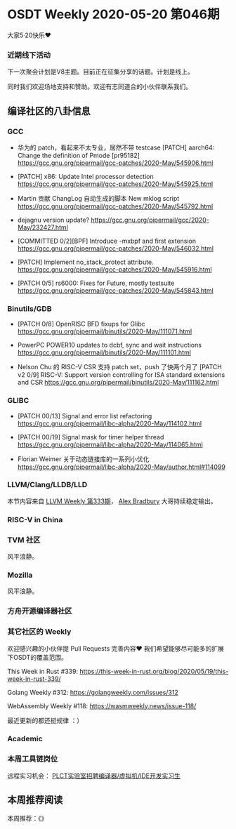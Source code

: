 # OSDT Weekly 2020-05-20 第046期

大家5·20快乐❤️

### 近期线下活动

下一次聚会计划是V8主题。目前正在征集分享的话题。计划是线上。

同时我们欢迎场地支持和赞助。欢迎有志同道合的小伙伴联系我们。

## 编译社区的八卦信息

### GCC

- 华为的 patch，看起来不太专业，居然不带 testcase
  [PATCH] aarch64: Change the definition of Pmode [pr95182]
  https://gcc.gnu.org/pipermail/gcc-patches/2020-May/545906.html

- [PATCH] x86: Update Intel processor detection
  https://gcc.gnu.org/pipermail/gcc-patches/2020-May/545925.html

- Martin 贡献 ChangLog 自动生成的脚本
  New mklog script
  https://gcc.gnu.org/pipermail/gcc-patches/2020-May/545792.html

- dejagnu version update?
  https://gcc.gnu.org/pipermail/gcc/2020-May/232427.html

- [COMMITTED 0/2][BPF] Introduce -mxbpf and first extension
  https://gcc.gnu.org/pipermail/gcc-patches/2020-May/546032.html

- [PATCH] Implement no_stack_protect attribute.
  https://gcc.gnu.org/pipermail/gcc-patches/2020-May/545916.html

- [PATCH 0/5] rs6000: Fixes for Future, mostly testsuite
  https://gcc.gnu.org/pipermail/gcc-patches/2020-May/545843.html

### Binutils/GDB

- [PATCH 0/8] OpenRISC BFD fixups for Glibc
  https://gcc.gnu.org/pipermail/binutils/2020-May/111071.html

- PowerPC POWER10 updates to dcbf, sync and wait instructions
  https://gcc.gnu.org/pipermail/binutils/2020-May/111101.html

- Nelson Chu 的 RISC-V CSR 支持 patch set，push 了快两个月了
  [PATCH v2 0/9] RISC-V: Support version controlling for ISA standard extensions and CSR
  https://gcc.gnu.org/pipermail/binutils/2020-May/111162.html

### GLIBC

- [PATCH 00/13] Signal and error list refactoring
  https://gcc.gnu.org/pipermail/libc-alpha/2020-May/114102.html

- [PATCH 00/19] Signal mask for timer helper thread
  https://gcc.gnu.org/pipermail/libc-alpha/2020-May/114065.html

- Florian Weimer 关于动态链接库的一系列小优化
  https://gcc.gnu.org/pipermail/libc-alpha/2020-May/author.html#114099

### LLVM/Clang/LLDB/LLD

本节内容来自 [LLVM Weekly 第333期](http://llvmweekly.org/issue/333)，
[Alex Bradbury](https://www.linkedin.com/in/alex-bradbury/) 大哥持续稳定输出。



### RISC-V in China



### TVM 社区

风平浪静。

### Mozilla

风平浪静。

### 方舟开源编译器社区



### 其它社区的 Weekly

欢迎感兴趣的小伙伴提 Pull Requests 完善内容❤️
我们希望能够尽可能多的扩展下OSDT的覆盖范围。

This Week in Rust #339:
https://this-week-in-rust.org/blog/2020/05/19/this-week-in-rust-339/

Golang Weekly #312:
https://golangweekly.com/issues/312

WebAssembly Weekly #118:
https://wasmweekly.news/issue-118/

最近更新的都还挺规律 ：）

### Academic



### 本周工具链岗位

远程实习机会： [PLCT实验室招聘编译器/虚拟机/IDE开发实习生](https://mp.weixin.qq.com/s/bVaNK2kVGstnZ6Onkc98zQ)

## 本周推荐阅读

本周推荐：《》
